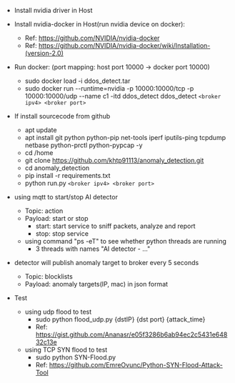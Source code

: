 * Install nvidia driver in Host

* Install nvidia-docker in Host(run nvidia device on docker):
    * Ref: https://github.com/NVIDIA/nvidia-docker
    * Ref: https://github.com/NVIDIA/nvidia-docker/wiki/Installation-(version-2.0)

* Run docker: (port mapping: host port 10000 -> docker port 10000)
    * sudo docker load -i ddos_detect.tar
    * sudo docker run --runtime=nvidia -p 10000:10000/tcp -p 10000:10000/udp --name c1 -itd ddos_detect ddos_detect `<broker ipv4> <broker port>`

* If install sourcecode from github
    * apt update
    * apt install git python python-pip net-tools iperf iputils-ping tcpdump netbase python-prctl python-pypcap -y
    * cd /home
    * git clone https://github.com/khtp91113/anomaly_detection.git
    * cd anomaly_detection
    * pip install -r requirements.txt
    * python run.py `<broker ipv4> <broker port>`


* using mqtt to start/stop AI detector
    * Topic: action
    * Payload: start  or  stop
        * start: start service to sniff packets, analyze and report
        * stop: stop service
    * using command "ps -eT" to see whether python threads are running
        * 3 threads with names "AI detector - ..."

* detector will publish anomaly target to broker every 5 seconds
    * Topic: blocklists
    * Payload: anomaly targets(IP, mac) in json format

* Test
    * using udp flood to test
        * sudo python flood_udp.py {dstIP} {dst port} {attack_time}
        * Ref: https://gist.github.com/Ananasr/e05f3286b6ab94ec2c5431e64832c13e
    * using TCP SYN flood to test
        * sudo python SYN-Flood.py
        * Ref: https://github.com/EmreOvunc/Python-SYN-Flood-Attack-Tool
